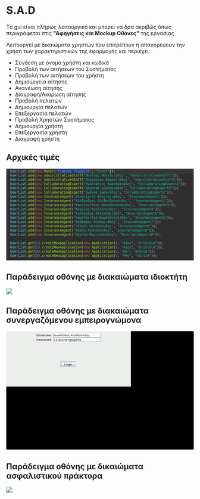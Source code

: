 # S.A.D

Tο gui είναι πλήρως λειτουργικό και μπορεί να δρα ακριβώς όπως περιγράφεται στις **"Αφηγήσεις και Mockup Οθόνες"** της εργασίας 

Λειτουργεί με δικαιώματα χρηστών που επιτρέπουν ή απαγορεύουν την χρήση των χαρακτηριστικών της εφαρμογής και περιέχει:
- Σύνδεση με όνομα χρήστη και κωδικό
- Προβολή των αιτήσεων του Συστήματος
- Προβολή των αιτήσεων του χρήστη
- Δημιουργεία αίτησης
- Ανανέωση αίτησης
- Διαγραφή/Ακύρωση αίτησης
- Προβολή πελατών
- Δημιουργία πελατών
- Επεξεργασία πελατών
- Προβολή Χρηστών Συστήματος
- Δημιουργία χρήστη
- Επεξεργασία χρήστη
- Διαγραφή χρήστη

## Αρχικές τιμές
![α](https://github.com/Kunutza/S.A.D/blob/main/assets/init_values.png)

## Παράδειγμα οθόνης με διακαιώματα ιδιοκτήτη
![](https://github.com/Kunutza/S.A.D/blob/main/assets/owner.gif)

## Παράδειγμα οθόνης με διακαιώματα συνεργαζόμενου εμπειρογνώμονα
![](https://github.com/Kunutza/S.A.D/blob/main/assets/colab_expert.gif)

## Παράδειγμα οθόνης με δικαιώματα ασφαλιστικού πράκτορα 
![](https://github.com/Kunutza/S.A.D/blob/main/assets/insurance_agent.gif)
